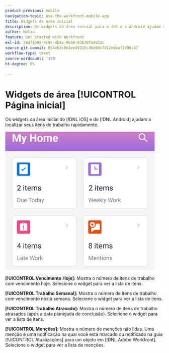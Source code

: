 ```yaml
---
product-previous: mobile
navigation-topic: use-the-workfront-mobile-app
title: Widgets da área inicial
description: Os widgets da área inicial para o iOS e o Android ajudam a encontrar seus itens de trabalho rapidamente.
author: Nolan
feature: Get Started with Workfront
exl-id: 36af1b05-4c95-4b8e-9b96-03b30fa9852c
source-git-commit: 854eb3c0e4ee49315c36e00c7012e0baf2d98c37
workflow-type: tm+mt
source-wordcount: '139'
ht-degree: 0%

---
```


# Widgets de área [!UICONTROL Página inicial]

Os widgets da área inicial do [!DNL iOS] e do [!DNL Android] ajudam a localizar seus itens de trabalho rapidamente.

![Widgets da área inicial](assets/mobile-home-area-widgets.png)

**[!UICONTROL Vencimento Hoje]:** Mostra o número de itens de trabalho com vencimento hoje. Selecione o widget para ver a lista de itens.

**[!UICONTROL Trabalho Semanal]:** Mostra o número de itens de trabalho com vencimento nesta semana. Selecione o widget para ver a lista de itens.

**[!UICONTROL Trabalho Atrasado]:** Mostra o número de itens de trabalho atrasados (após a data planejada de conclusão). Selecione o widget para ver a lista de itens.

**[!UICONTROL Menções]:** Mostra o número de menções não lidas. Uma menção é uma notificação na qual você está marcado ou notificado na guia [!UICONTROL Atualizações] para um objeto em [!DNL Adobe Workfront]. Selecione o widget para ver a lista de menções.

